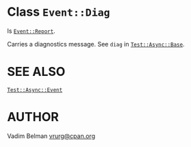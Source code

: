 Class `Event::Diag`
===================

Is [`Event::Report`](https://github.com/vrurg/raku-Test-Async/blob/v0.1.900/docs/md/Test/Async/Event/Report.md).

Carries a diagnostics message. See `diag` in [`Test::Async::Base`](https://github.com/vrurg/raku-Test-Async/blob/v0.1.900/docs/md/Test/Async/Base.md).

SEE ALSO
========

[`Test::Async::Event`](https://github.com/vrurg/raku-Test-Async/blob/v0.1.900/docs/md/Test/Async/Event.md)

AUTHOR
======

Vadim Belman <vrurg@cpan.org>

